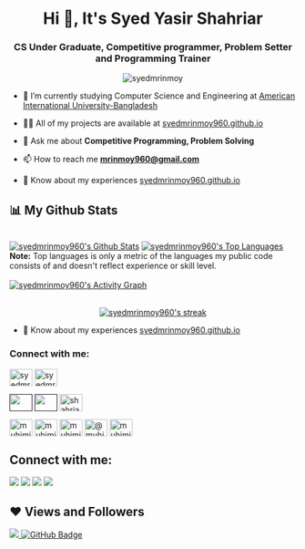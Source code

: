 <h1 align="center">Hi 👋, It's Syed Yasir Shahriar</h1>
<h3 align="center">CS Under Graduate, Competitive programmer, Problem Setter and Programming Trainer</h3>

<p align="center"> <img src="https://komarev.com/ghpvc/?username=syedmrinmoy960=Profile%20views&color=0e75b6&style=flat" alt="syedmrinmoy" /> </p>


- 🔭 I’m currently studying Computer Science and Engineering at [American International University-Bangladesh](aiub.edu)

- 👨‍💻 All of my projects are available at [syedmrinmoy960.github.io](https://syedmrinmoy960.github.io)

- 💬 Ask me about **Competitive Programming, Problem Solving**

- 📫 How to reach me **mrinmoy960@gmail.com**

- 📄 Know about my experiences [syedmrinmoy960.github.io](https://syedmrinmoy960.github.io)


## 📊 My Github Stats

  <br/>
    <a href="https://github.com/syedmrinmoy960/github-readme-stats"><img alt="syedmrinmoy960's Github Stats" src="https://github-readme-stats.vercel.app/api?username=syedmrinmoy960&show_icons=true&count_private=true&theme=react&hide_border=true&bg_color=0D1117" /></a>
  <a href="https://github.com/syedmrinmoy960/github-readme-stats"><img alt="syedmrinmoy960's Top Languages" src="https://github-readme-stats.vercel.app/api/top-langs/?username=syedmrinmoy960&langs_count=8&count_private=true&layout=compact&theme=react&hide_border=true&bg_color=0D1117" /></a>
  <br/>
  <b>Note:</b> Top languages is only a metric of the languages my public code consists of and doesn't reflect experience or skill level.

<br/>
<br/>
<a href="https://github.com/syedmrinmoy960/github-readme-activity-graph"><img alt="syedmrinmoy960's Activity Graph" src="https://activity-graph.herokuapp.com/graph?username=syedmrinmoy960&bg_color=0D1117&color=5BCDEC&line=5BCDEC&point=FFFFFF&hide_border=true" /></a>
<br/>
<br/>

<p align="center">
    <a href="https://github.com/syedmrinmoy960/github-readme-streak-stats">
        <img title="🔥 Get streak stats for your profile at git.io/streak-stats" alt="syedmrinmoy960's streak" src="https://github-readme-streak-stats.herokuapp.com/?user=syedmrinmoy960&theme=black-ice&hide_border=true&stroke=0000&background=060A0CD0"/>
    </a>
</p>

- 📄 Know about my experiences [syedmrinmoy960.github.io](https://syedmrinmoy960.github.io)

<h3 align="left">Connect with me:</h3>
<p align="left">
<a href="https://dev.to/syedmrinmoy" target="blank"><img align="center" src="https://raw.githubusercontent.com/rahuldkjain/github-profile-readme-generator/master/src/images/icons/Social/devto.svg" alt="syedmrinmoy" height="30" width="40" /></a>
<a href="https://www.linkedin.com/in/syed-yasir-shahriar-049b23175" target="blank"><img align="center" src="https://raw.githubusercontent.com/rahuldkjain/github-profile-readme-generator/master/src/images/icons/Social/linked-in-alt.svg" alt="syedmrinmoy" height="30" width="40" /></a>


<a href=" " target="blank"><img align="center" src="https://raw.githubusercontent.com/rahuldkjain/github-profile-readme-generator/master/src/images/icons/Social/facebook.svg" alt=" " height="30" width="40" /></a>
<a href="" target="blank"><img align="center" src="https://raw.githubusercontent.com/rahuldkjain/github-profile-readme-generator/master/src/images/icons/Social/instagram.svg" alt="" height="30" width="40" /></a>
<a href="https://www.codechef.com/users/shahriar960" target="blank"><img align="center" src="https://cdn.jsdelivr.net/npm/simple-icons@3.1.0/icons/codechef.svg" alt="shahriar" height="30" width="40" /></a>

  <a href="https://www.hackerrank.com/muhiminul" target="blank"><img align="center" src="https://raw.githubusercontent.com/rahuldkjain/github-profile-readme-generator/master/src/images/icons/Social/hackerrank.svg" alt="muhiminul" height="30" width="40" /></a>
<a href="https://codeforces.com/profile/muhimin_osim" target="blank"><img align="center" src="https://raw.githubusercontent.com/rahuldkjain/github-profile-readme-generator/master/src/images/icons/Social/codeforces.svg" alt="muhimin_osim" height="30" width="40" /></a>
<a href="https://www.leetcode.com/muhimin_osim" target="blank"><img align="center" src="https://raw.githubusercontent.com/rahuldkjain/github-profile-readme-generator/master/src/images/icons/Social/leet-code.svg" alt="muhimin_osim" height="30" width="40" /></a>
<a href="https://www.hackerearth.com/@muhiminulislam" target="blank"><img align="center" src="https://raw.githubusercontent.com/rahuldkjain/github-profile-readme-generator/master/src/images/icons/Social/hackerearth.svg" alt="@muhiminulislam" height="30" width="40" /></a>
<a href="https://auth.geeksforgeeks.org/user/muhiminul" target="blank"><img align="center" src="https://raw.githubusercontent.com/rahuldkjain/github-profile-readme-generator/master/src/images/icons/Social/geeks-for-geeks.svg" alt="muhiminul" height="30" width="40" /></a>
</p>


## Connect with me:
<p align="left">
<a href = "https://www.linkedin.com/in/syed-yasir-shahriar-049b23175"><img src="https://img.icons8.com/fluent/48/000000/linkedin.png"/></a>
<a href = ""><img src="https://img.icons8.com/fluent/48/000000/gmail.png"/></a>
<a href = "https://www.stopstalk.com/user/profile/venom960"><img src="https://img.icons8.com/fluent/48/000000/StopStalk.png"/></a>
  <a href = "https://codeforces.com/profile/Arthur_960"><img src="[https://img.icons8.com/fluent/48/000000/Codeforces.png](https://encrypted-tbn0.gstatic.com/images?q=tbn:ANd9GcQc-OT0btQTQfv0ewlqK4hoSRq2gwrvF2Lff-94bK6qFLt-MRNjfff1HZxJEUMZI3f-bic&usqp=CAU)"/></a>
</p>

## ❤ Views and Followers
<a href="https://github.com/syedmrinmoy960/github-profile-views-counter">
    <img src="https://komarev.com/ghpvc/?username=syedmrinmoy960">
</a>
<a href="https://github.com/syedmrinmoy960?tab=followers"><img src="https://img.shields.io/github/followers/syedmrinmoy960?label=Followers&style=social" alt="GitHub Badge"></a>
